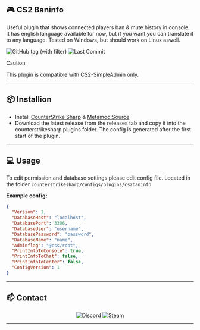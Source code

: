 ## 🎮 CS2 Baninfo

Useful plugin that shows connected players ban & mute history in console. It has english language available for now, but if you want you can translate it to any language.
Tested on Windows, but should work on Linux aswell.

![GitHub tag (with filter)](https://img.shields.io/github/v/tag/asapverneri/CS2-Baninfo?style=for-the-badge&label=Version)
![Last Commit](https://img.shields.io/github/last-commit/asapverneri/CS2-Baninfo?style=for-the-badge)

> [!CAUTION]  
> This plugin is compatible with CS2-SimpleAdmin only.

---

## 📦 Installion

- Install [CounterStrike Sharp](https://github.com/roflmuffin/CounterStrikeSharp) & [Metamod:Source](https://www.sourcemm.net/downloads.php/?branch=master)
- Download the latest release from the releases tab and copy it into the counterstrikesharp plugins folder.
The config is generated after the first start of the plugin.

---

## 💻 Usage

To edit permission and database settings please edit config file.
Located in the folder `counterstrikesharp/configs/plugins/cs2baninfo`


**Example config:**
```json
{
  "Version": 1,
  "DatabaseHost": "localhost",
  "DatabasePort": 3306,
  "DatabaseUser": "username",
  "DatabasePassword": "password",
  "DatabaseName": "name",
  "Adminflag": "@css/root",
  "PrintInfoToConsole": true,
  "PrintInfoToChat": false,
  "PrintInfoToCenter": false,
  "ConfigVersion": 1
}
```
---

## 📫 Contact

<div align="center">
  <a href="https://discordapp.com/users/367644530121637888">
    <img src="https://img.shields.io/badge/Discord-7289DA?style=for-the-badge&logo=discord&logoColor=white" alt="Discord" />
  </a>
  <a href="https://steamcommunity.com/id/vvernerii/">
    <img src="https://img.shields.io/badge/Steam-000000?style=for-the-badge&logo=steam&logoColor=white" alt="Steam" />
  </a>
</div>

---
